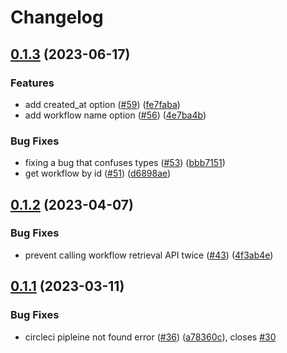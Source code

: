 # Changelog

## [0.1.3](https://github.com/hamakou108/depwatch/compare/v0.1.2...v0.1.3) (2023-06-17)


### Features

* add created_at option ([#59](https://github.com/hamakou108/depwatch/issues/59)) ([fe7faba](https://github.com/hamakou108/depwatch/commit/fe7faba651914a08d8c2fc6776306db905424b76))
* add workflow name option ([#56](https://github.com/hamakou108/depwatch/issues/56)) ([4e7ba4b](https://github.com/hamakou108/depwatch/commit/4e7ba4be2e82087dd420f4f9626f0ceeb1749f6c))


### Bug Fixes

* fixing a bug that confuses types ([#53](https://github.com/hamakou108/depwatch/issues/53)) ([bbb7151](https://github.com/hamakou108/depwatch/commit/bbb7151eb0d2516ae6e140f749af4b1cb77ce0e4))
* get workflow by id ([#51](https://github.com/hamakou108/depwatch/issues/51)) ([d6898ae](https://github.com/hamakou108/depwatch/commit/d6898aec6cb3820eefe38f6f16e362f405434573))

## [0.1.2](https://github.com/hamakou108/depwatch/compare/v0.1.1...v0.1.2) (2023-04-07)


### Bug Fixes

* prevent calling workflow retrieval API twice ([#43](https://github.com/hamakou108/depwatch/issues/43)) ([4f3ab4e](https://github.com/hamakou108/depwatch/commit/4f3ab4ee16d1df65470823283e2e048343a8e119))

## [0.1.1](https://github.com/hamakou108/depwatch/compare/v0.1.0...v0.1.1) (2023-03-11)


### Bug Fixes

* circleci pipleine not found error ([#36](https://github.com/hamakou108/depwatch/issues/36)) ([a78360c](https://github.com/hamakou108/depwatch/commit/a78360c3db9f5e573a5c4213170c74029e9bea69)), closes [#30](https://github.com/hamakou108/depwatch/issues/30)
